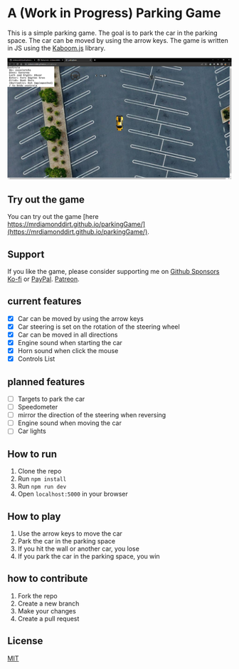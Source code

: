 # A (Work in Progress) Parking Game

This is a simple parking game. The goal is to park the car in the parking space. The car can be moved by using the arrow keys. The game is written in JS using the [Kaboom.js](https://kaboomjs.com/) library.

<img src="./screenshots/Screenshot_1.png">

## Try out the game

You can try out the game [here https://mrdiamonddirt.github.io/parkingGame/](https://mrdiamonddirt.github.io/parkingGame/).

## Support

If you like the game, please consider supporting me on
[Github Sponsors](https://github.com/sponsors/mrdiamonddirt)
[Ko-fi](https://ko-fi.com/rowdog) or [PayPal](https://www.paypal.com/paypalme/mrdiamonddirt).
[Patreon](https://www.patreon.com/CopsRP).

## current features

-   [x] Car can be moved by using the arrow keys
-   [x] Car steering is set on the rotation of the steering wheel
-   [x] Car can be moved in all directions
-   [x] Engine sound when starting the car
-   [x] Horn sound when click the mouse
-   [x] Controls List

## planned features

-   [ ] Targets to park the car
-   [ ] Speedometer
-   [ ] mirror the direction of the steering when reversing
-   [ ] Engine sound when moving the car
-   [ ] Car lights

## How to run

1. Clone the repo
2. Run `npm install`
3. Run `npm run dev`
4. Open `localhost:5000` in your browser

## How to play

1. Use the arrow keys to move the car
2. Park the car in the parking space
3. If you hit the wall or another car, you lose
4. If you park the car in the parking space, you win

## how to contribute

1. Fork the repo
2. Create a new branch
3. Make your changes
4. Create a pull request

## License

[MIT](https://choosealicense.com/licenses/mit/)
